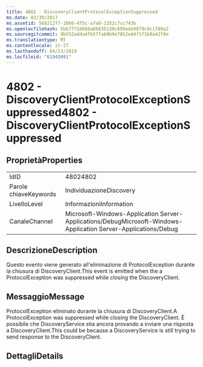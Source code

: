 ```yaml
---
title: 4802 - DiscoveryClientProtocolExceptionSuppressed
ms.date: 03/30/2017
ms.assetid: 568212f7-1060-4f5c-a7a0-1352c7cc743b
ms.openlocfilehash: 5bb7772d668a6b635130c899ada9879c9c1f69a2
ms.sourcegitcommit: 9b552addadfb57fab0b9e7852ed4f1f1b8a42f8e
ms.translationtype: MT
ms.contentlocale: it-IT
ms.lasthandoff: 04/23/2019
ms.locfileid: "61943091"
---
```

# <a name="4802---discoveryclientprotocolexceptionsuppressed"></a><span data-ttu-id="6d9fc-102">4802 - DiscoveryClientProtocolExceptionSuppressed</span><span class="sxs-lookup"><span data-stu-id="6d9fc-102">4802 - DiscoveryClientProtocolExceptionSuppressed</span></span>
## <a name="properties"></a><span data-ttu-id="6d9fc-103">Proprietà</span><span class="sxs-lookup"><span data-stu-id="6d9fc-103">Properties</span></span>  
  
|||  
|-|-|  
|<span data-ttu-id="6d9fc-104">Id</span><span class="sxs-lookup"><span data-stu-id="6d9fc-104">ID</span></span>|<span data-ttu-id="6d9fc-105">4802</span><span class="sxs-lookup"><span data-stu-id="6d9fc-105">4802</span></span>|  
|<span data-ttu-id="6d9fc-106">Parole chiave</span><span class="sxs-lookup"><span data-stu-id="6d9fc-106">Keywords</span></span>|<span data-ttu-id="6d9fc-107">Individuazione</span><span class="sxs-lookup"><span data-stu-id="6d9fc-107">Discovery</span></span>|  
|<span data-ttu-id="6d9fc-108">Livello</span><span class="sxs-lookup"><span data-stu-id="6d9fc-108">Level</span></span>|<span data-ttu-id="6d9fc-109">Informazioni</span><span class="sxs-lookup"><span data-stu-id="6d9fc-109">Information</span></span>|  
|<span data-ttu-id="6d9fc-110">Canale</span><span class="sxs-lookup"><span data-stu-id="6d9fc-110">Channel</span></span>|<span data-ttu-id="6d9fc-111">Microsoft-Windows-Application Server-Applications/Debug</span><span class="sxs-lookup"><span data-stu-id="6d9fc-111">Microsoft-Windows-Application Server-Applications/Debug</span></span>|  
  
## <a name="description"></a><span data-ttu-id="6d9fc-112">Descrizione</span><span class="sxs-lookup"><span data-stu-id="6d9fc-112">Description</span></span>  
 <span data-ttu-id="6d9fc-113">Questo evento viene generato all'eliminazione di ProtocolException durante la chiusura di DiscoveryClient.</span><span class="sxs-lookup"><span data-stu-id="6d9fc-113">This event is emitted when the a ProtocolException was suppressed while closing the DiscoveryClient.</span></span>  
  
## <a name="message"></a><span data-ttu-id="6d9fc-114">Messaggio</span><span class="sxs-lookup"><span data-stu-id="6d9fc-114">Message</span></span>  
 <span data-ttu-id="6d9fc-115">ProtocolException eliminato durante la chiusura di DiscoveryClient.</span><span class="sxs-lookup"><span data-stu-id="6d9fc-115">A ProtocolException was suppressed while closing the DiscoveryClient.</span></span> <span data-ttu-id="6d9fc-116">È possibile che DiscoveryService stia ancora provando a inviare una risposta a DiscoveryClient.</span><span class="sxs-lookup"><span data-stu-id="6d9fc-116">This could be because a DiscoveryService is still trying to send response to the DiscoveryClient.</span></span>  
  
## <a name="details"></a><span data-ttu-id="6d9fc-117">Dettagli</span><span class="sxs-lookup"><span data-stu-id="6d9fc-117">Details</span></span>
